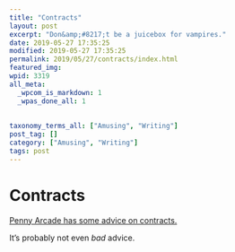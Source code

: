 ```yaml
---
title: "Contracts"
layout: post
excerpt: "Don&amp;#8217;t be a juicebox for vampires."
date: 2019-05-27 17:35:25
modified: 2019-05-27 17:35:25
permalink: 2019/05/27/contracts/index.html
featured_img: 
wpid: 3319
all_meta: 
  _wpcom_is_markdown: 1
  _wpas_done_all: 1
  
  
taxonomy_terms_all: ["Amusing", "Writing"]
post_tag: []
category: ["Amusing", "Writing"]
tags: post
---
```


# Contracts

[Penny Arcade has some advice on contracts.](https://www.penny-arcade.com/comic/2019/05/27/they-want-what-you-have)

It’s probably not even *bad* advice.